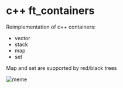 # c++ ft_containers

Reimplementation of c++ containers:
 - vector
 - stack
 - map
 - set

Map and set are supported by red/black trees

![meme](https://memegenerator.net/img/instances/28485634.jpg)